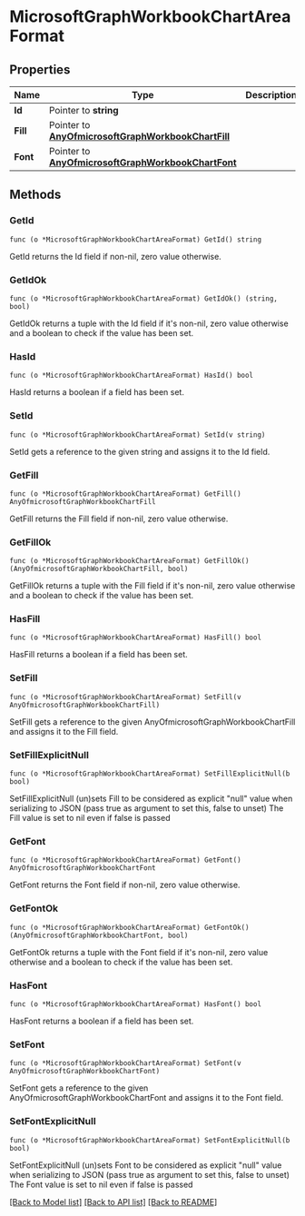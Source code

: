# MicrosoftGraphWorkbookChartAreaFormat

## Properties

Name | Type | Description | Notes
------------ | ------------- | ------------- | -------------
**Id** | Pointer to **string** |  | [optional] 
**Fill** | Pointer to [**AnyOfmicrosoftGraphWorkbookChartFill**](anyOf&lt;microsoft.graph.workbookChartFill&gt;.md) |  | [optional] 
**Font** | Pointer to [**AnyOfmicrosoftGraphWorkbookChartFont**](anyOf&lt;microsoft.graph.workbookChartFont&gt;.md) |  | [optional] 

## Methods

### GetId

`func (o *MicrosoftGraphWorkbookChartAreaFormat) GetId() string`

GetId returns the Id field if non-nil, zero value otherwise.

### GetIdOk

`func (o *MicrosoftGraphWorkbookChartAreaFormat) GetIdOk() (string, bool)`

GetIdOk returns a tuple with the Id field if it's non-nil, zero value otherwise
and a boolean to check if the value has been set.

### HasId

`func (o *MicrosoftGraphWorkbookChartAreaFormat) HasId() bool`

HasId returns a boolean if a field has been set.

### SetId

`func (o *MicrosoftGraphWorkbookChartAreaFormat) SetId(v string)`

SetId gets a reference to the given string and assigns it to the Id field.

### GetFill

`func (o *MicrosoftGraphWorkbookChartAreaFormat) GetFill() AnyOfmicrosoftGraphWorkbookChartFill`

GetFill returns the Fill field if non-nil, zero value otherwise.

### GetFillOk

`func (o *MicrosoftGraphWorkbookChartAreaFormat) GetFillOk() (AnyOfmicrosoftGraphWorkbookChartFill, bool)`

GetFillOk returns a tuple with the Fill field if it's non-nil, zero value otherwise
and a boolean to check if the value has been set.

### HasFill

`func (o *MicrosoftGraphWorkbookChartAreaFormat) HasFill() bool`

HasFill returns a boolean if a field has been set.

### SetFill

`func (o *MicrosoftGraphWorkbookChartAreaFormat) SetFill(v AnyOfmicrosoftGraphWorkbookChartFill)`

SetFill gets a reference to the given AnyOfmicrosoftGraphWorkbookChartFill and assigns it to the Fill field.

### SetFillExplicitNull

`func (o *MicrosoftGraphWorkbookChartAreaFormat) SetFillExplicitNull(b bool)`

SetFillExplicitNull (un)sets Fill to be considered as explicit "null" value
when serializing to JSON (pass true as argument to set this, false to unset)
The Fill value is set to nil even if false is passed
### GetFont

`func (o *MicrosoftGraphWorkbookChartAreaFormat) GetFont() AnyOfmicrosoftGraphWorkbookChartFont`

GetFont returns the Font field if non-nil, zero value otherwise.

### GetFontOk

`func (o *MicrosoftGraphWorkbookChartAreaFormat) GetFontOk() (AnyOfmicrosoftGraphWorkbookChartFont, bool)`

GetFontOk returns a tuple with the Font field if it's non-nil, zero value otherwise
and a boolean to check if the value has been set.

### HasFont

`func (o *MicrosoftGraphWorkbookChartAreaFormat) HasFont() bool`

HasFont returns a boolean if a field has been set.

### SetFont

`func (o *MicrosoftGraphWorkbookChartAreaFormat) SetFont(v AnyOfmicrosoftGraphWorkbookChartFont)`

SetFont gets a reference to the given AnyOfmicrosoftGraphWorkbookChartFont and assigns it to the Font field.

### SetFontExplicitNull

`func (o *MicrosoftGraphWorkbookChartAreaFormat) SetFontExplicitNull(b bool)`

SetFontExplicitNull (un)sets Font to be considered as explicit "null" value
when serializing to JSON (pass true as argument to set this, false to unset)
The Font value is set to nil even if false is passed

[[Back to Model list]](../README.md#documentation-for-models) [[Back to API list]](../README.md#documentation-for-api-endpoints) [[Back to README]](../README.md)



